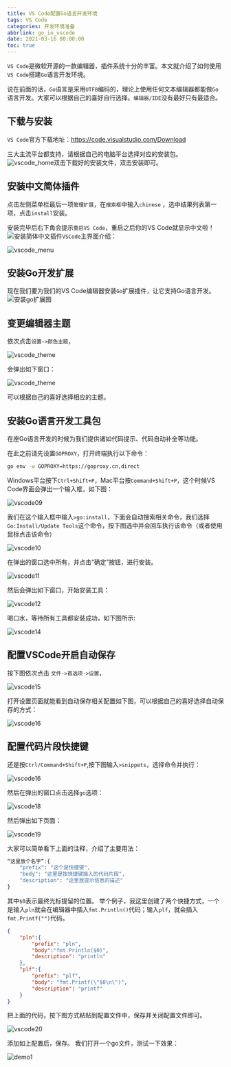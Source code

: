 ```yaml
---
title: VS Code配置Go语言开发环境
tags: VS Code
categories: 开发环境准备
abbrlink: go_in_vscode
date: 2021-03-16 00:00:00
toc: true
---
```


`VS Code`是微软开源的一款编辑器，插件系统十分的丰富。本文就介绍了如何使用`VS Code`搭建`Go`语言开发环境。<!--more-->

说在前面的话，`Go`语言是采用`UTF8`编码的，理论上使用任何文本编辑器都能做`Go`语言开发。大家可以根据自己的喜好自行选择。`编辑器/IDE`没有最好只有最适合。

## 下载与安装

`VS Code`官方下载地址：https://code.visualstudio.com/Download

三大主流平台都支持，请根据自己的电脑平台选择对应的安装包。![vscode_home](https://imw7.github.io/images/Go/install_go_dev/vscode_home.png)双击下载好的安装文件，双击安装即可。

## 安装中文简体插件

点击左侧菜单栏最后一项`管理扩展`，在`搜索框`中输入`chinese` ，选中结果列表第一项，点击`install`安装。

安装完毕后右下角会提示`重启VS Code`，重启之后你的VS Code就显示中文啦！![安装简体中文插件](https://imw7.github.io/images/Go/install_go_dev/vscode1.gif)`VSCode`主界面介绍：

![vscode_menu](https://imw7.github.io/images/Go/install_go_dev/vscode_menu1.png)

## 安装Go开发扩展

现在我们要为我们的VS Code编辑器安装`Go`扩展插件，让它支持Go语言开发。![安装go扩展图](https://imw7.github.io/images/Go/install_go_dev/vscode_plugin1.png)

## 变更编辑器主题

依次点击`设置->颜色主题`，

![vscode_theme](https://imw7.github.io/images/Go/00_config_VSCode/vscode_theme01.png)

会弹出如下窗口：

![vscode_theme](https://imw7.github.io/images/Go/00_config_VSCode/vscode_theme02.png)

可以根据自己的喜好选择相应的主题。

## 安装Go语言开发工具包

在座Go语言开发的时候为我们提供诸如代码提示、代码自动补全等功能。

在此之前请先设置`GOPROXY`，打开终端执行以下命令：

```bash
go env -w GOPROXY=https://goproxy.cn,direct
```

Windows平台按下`Ctrl+Shift+P`，Mac平台按`Command+Shift+P`，这个时候VS Code界面会弹出一个输入框，如下图：

![vscode09](https://imw7.github.io/images/Go/00_config_VSCode/vscode09.png)

我们在这个输入框中输入`>go:install`，下面会自动搜索相关命令，我们选择`Go:Install/Update Tools`这个命令，按下图选中并会回车执行该命令（或者使用鼠标点击该命令）

![vscode10](https://imw7.github.io/images/Go/00_config_VSCode/vscode10.png)

在弹出的窗口选中所有，并点击“确定”按钮，进行安装。

![vscode11](https://imw7.github.io/images/Go/00_config_VSCode/vscode11.png)

然后会弹出如下窗口，开始安装工具：

![vscode12](https://imw7.github.io/images/Go/00_config_VSCode/vscode12.png)

喝口水，等待所有工具都安装成功，如下图所示:

![vscode14](https://imw7.github.io/images/Go/00_config_VSCode/vscode14.png)

## 配置VSCode开启自动保存

按下图依次点击 `文件->首选项->设置`，

![vscode15](https://imw7.github.io/images/Go/00_config_VSCode/vscode15.png)

打开设置页面就能看到自动保存相关配置如下图，可以根据自己的喜好选择自动保存的方式：

![vscode16](https://imw7.github.io/images/Go/00_config_VSCode/vscode16.png)

## 配置代码片段快捷键

还是按`Ctrl/Command+Shift+P`,按下图输入`>snippets`，选择命令并执行：

![vscode16](https://imw7.github.io/images/Go/00_config_VSCode/vscode17.png)

然后在弹出的窗口点击选择`go`选项：

![vscode18](https://imw7.github.io/images/Go/00_config_VSCode/vscode18.png)

然后弹出如下页面：

![vscode19](https://imw7.github.io/images/Go/00_config_VSCode/vscode19.png)

大家可以简单看下上面的注释，介绍了主要用法：

```js
“这里放个名字”:{
    "prefix": "这个是快捷键",
    "body": "这里是按快捷键插入的代码片段",
    "description": "这里放提示信息的描述"
}
```

其中`$0`表示最终光标提留的位置。 举个例子，我这里创建了两个快捷方式，一个是输入`pln`就会在编辑器中插入`fmt.Println()`代码；输入`plf`，就会插入`fmt.Printf("")`代码。

```json
{
	"pln":{
		"prefix": "pln",
		"body":"fmt.Println($0)",
		"description": "println"
	},
	"plf":{
		"prefix": "plf",
		"body": "fmt.Printf(\"$0\n\")",
		"description": "printf"
	}
}
```

把上面的代码，按下图方式粘贴到配置文件中，保存并关闭配置文件即可。

![vscode20](https://imw7.github.io/images/Go/00_config_VSCode/vscode20.png)

添加如上配置后，保存。 我们打开一个go文件，测试一下效果：

![demo1](https://imw7.github.io/images/Go/00_config_VSCode/vscode21.gif)